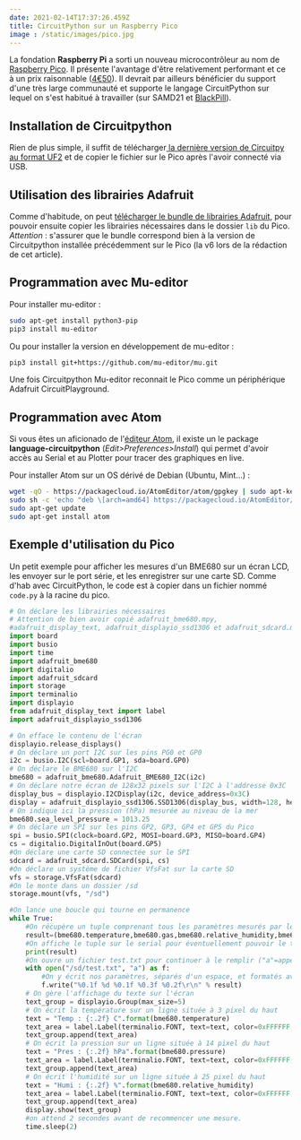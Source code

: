 ```yaml
---
date: 2021-02-14T17:37:26.459Z
title: CircuitPython sur un Raspberry Pico
image : /static/images/pico.jpg
---
```

La fondation **Raspberry Pi** a sorti un nouveau microcontrôleur au nom de [Raspberry Pico](https://www.raspberrypi.org/products/raspberry-pi-pico/). Il présente l'avantage d'être relativement performant et ce à un prix raisonnable ([4€50](https://shop.mchobby.be/fr/pico-raspberry-pi/2025-pico-rp2040-microcontroleur-2-coeurs-raspberry-pi-3232100020252.html)). Il devrait par ailleurs bénéficier du support d'une très large communauté et supporte le langage CircuitPython sur lequel on s'est habitué à travailler (sur SAMD21 et [BlackPill](https://davy.cf/blackpill)).

## Installation de Circuitpython

Rien de plus simple, il suffit de télécharger[ la dernière version  de Circuitpy au format UF2](https://circuitpython.org/board/raspberry_pi_pico/) et de copier le fichier sur le Pico après l'avoir connecté via USB.

## Utilisation des librairies Adafruit

Comme d'habitude, on peut [télécharger le bundle de librairies Adafruit](https://circuitpython.org/libraries), pour pouvoir ensuite copier les librairies nécessaires dans le dossier `lib` du Pico. *Attention* : s'assurer que le bundle correspond bien à la version de Circuitpython installée précédemment sur le Pico (la v6 lors de la rédaction de cet article).

## Programmation avec Mu-editor

Pour installer mu-editor : 

```bash
sudo apt-get install python3-pip
pip3 install mu-editor
```

Ou pour installer la version en développement de mu-editor :

```bash
pip3 install git+https://github.com/mu-editor/mu.git
```

Une fois Circuitpython Mu-editor reconnait le Pico comme un périphérique Adafruit CircuitPlayground. 

## Programmation avec Atom

Si vous êtes un aficionado de l'[éditeur Atom](https://atom.io/), il existe un le package **language-circuitpython** (*Edit>Preferences>Install*) qui permet d'avoir accès au Serial et au Plotter pour tracer des graphiques en live.

Pour installer Atom sur un OS dérivé de Debian (Ubuntu, Mint...) :

```bash
wget -qO - https://packagecloud.io/AtomEditor/atom/gpgkey | sudo apt-key add -
sudo sh -c 'echo "deb \[arch=amd64] https://packagecloud.io/AtomEditor/atom/any/ any main" > /etc/apt/sources.list.d/atom.list'
sudo apt-get update
sudo apt-get install atom
```

## Exemple d'utilisation du Pico

Un petit exemple pour afficher les mesures d'un BME680 sur un écran LCD, les envoyer sur le port série, et les enregistrer sur une carte SD. Comme d'hab avec CircuitPython, le code est à copier dans un fichier nommé `code.py` à la racine du pico.

```python
# On déclare les librairies nécessaires
# Attention de bien avoir copié adafruit_bme680.mpy, 
#adafruit_display_text, adafruit_displayio_ssd1306 et adafruit_sdcard.mpy dans le dossier "lib"
import board
import busio
import time
import adafruit_bme680
import digitalio
import adafruit_sdcard
import storage
import terminalio
import displayio
from adafruit_display_text import label
import adafruit_displayio_ssd1306

# On efface le contenu de l'écran
displayio.release_displays()
# On déclare un port I2C sur les pins PG0 et GP0
i2c = busio.I2C(scl=board.GP1, sda=board.GP0)
# On déclare le BME680 sur l'I2C
bme680 = adafruit_bme680.Adafruit_BME680_I2C(i2c)
# On déclare notre écran de 128x32 pixels sur l'I2C à l'addresse 0x3C
display_bus = displayio.I2CDisplay(i2c, device_address=0x3C)
display = adafruit_displayio_ssd1306.SSD1306(display_bus, width=128, height=32)
# On indique ici la pression (hPa) mesurée au niveau de la mer
bme680.sea_level_pressure = 1013.25
# On déclare un SPI sur les pins GP2, GP3, GP4 et GP5 du Pico
spi = busio.SPI(clock=board.GP2, MOSI=board.GP3, MISO=board.GP4)
cs = digitalio.DigitalInOut(board.GP5)
#On déclare une carte SD connectée sur le SPI
sdcard = adafruit_sdcard.SDCard(spi, cs)
#On déclare un système de fichier VfsFat sur la carte SD
vfs = storage.VfsFat(sdcard)
#On le monte dans un dossier /sd
storage.mount(vfs, "/sd")

#On lance une boucle qui tourne en permanence
while True:
    #On récupère un tuple comprenant tous les paramètres mesurés par le BME680
    result=(bme680.temperature,bme680.gas,bme680.relative_humidity,bme680.pressure,bme680.altitude)
    #On affiche le tuple sur le serial pour éventuellement pouvoir le tracer en direct aver l'icone "Graphique"
    print(result)
    #On ouvre un fichier test.txt pour continuer à le remplir ("a"=append)
    with open("/sd/test.txt", "a") as f:
        #On y écrit nos paramètres, séparés d'un espace, et formatés avec plus ou moins de décimales
        f.write("%0.1f %d %0.1f %0.3f %0.2f\r\n" % result)
    # On gère l'affichage du texte sur l'écran
    text_group = displayio.Group(max_size=5)
    # On écrit la température sur un ligne située à 3 pixel du haut
    text = "Temp : {:.2f} C".format(bme680.temperature)
    text_area = label.Label(terminalio.FONT, text=text, color=0xFFFFFF, x=0, y=3)
    text_group.append(text_area)
    # On écrit la pression sur un ligne située à 14 pixel du haut
    text = "Pres : {:.2f} hPa".format(bme680.pressure)
    text_area = label.Label(terminalio.FONT, text=text, color=0xFFFFFF, x=0, y=14)
    text_group.append(text_area)
    # On écrit l'humidité sur un ligne située à 25 pixel du haut
    text = "Humi : {:.2f} %".format(bme680.relative_humidity)
    text_area = label.Label(terminalio.FONT, text=text, color=0xFFFFFF, x=0, y=25)
    text_group.append(text_area)
    display.show(text_group)
    #on attend 2 secondes avant de recommencer une mesure.
    time.sleep(2)
```
